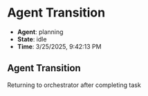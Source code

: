# Agent Transition

- **Agent**: planning
- **State**: idle
- **Time**: 3/25/2025, 9:42:13 PM

## Agent Transition

Returning to orchestrator after completing task

